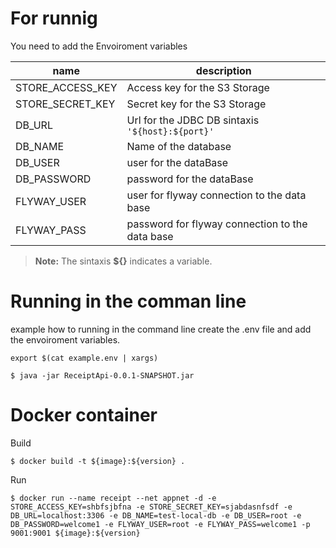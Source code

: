 # For runnig 

You need to add the Envoiroment variables 

| name | description |
|--|--|
| STORE_ACCESS_KEY | Access key for the S3 Storage |
| STORE_SECRET_KEY | Secret key for the S3 Storage |
| DB_URL | Url for the JDBC DB sintaxis `'${host}:${port}'` |
| DB_NAME | Name of the database |
| DB_USER | user for the dataBase |
| DB_PASSWORD | password for the dataBase |
| FLYWAY_USER| user for flyway connection to the data base|
| FLYWAY_PASS| password for flyway connection to the data base|

> **Note:** The sintaxis **${}** indicates a variable.

# Running in the comman line
example how to running in the command line create the .env file and add the envoiroment variables.

```
export $(cat example.env | xargs)

$ java -jar ReceiptApi-0.0.1-SNAPSHOT.jar
```

# Docker container
Build
```
$ docker build -t ${image}:${version} .
```

Run
```
$ docker run --name receipt --net appnet -d -e STORE_ACCESS_KEY=shbfsjbfna -e STORE_SECRET_KEY=sjabdasnfsdf -e DB_URL=localhost:3306 -e DB_NAME=test-local-db -e DB_USER=root -e DB_PASSWORD=welcome1 -e FLYWAY_USER=root -e FLYWAY_PASS=welcome1 -p 9001:9001 ${image}:${version}
```



